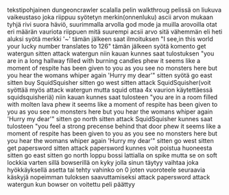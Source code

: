 tekstipohjainen dungeoncrawler scalalla
pelin walkthroug
pelissä on liukuva vaikeustaso joka riippuu syötetyn merkin(onnenluku) ascii arvon mukaan
 tyhjä rivi suora häviö, suurimmalla arvolla god mode ja muilla arovoilla otat eri määrän vauriota
  riippuen mitä suurempi acsii arvo sitä vähemmän
 eli heti aluksi syötä merkki '~'
 tämän jälkeen saat ilmoituksen "I see,in this world your lucky number translates to 126"
 tämän jälkeen syötä komento get watergun
 sitten attack watergun niin kauan kunnes saat tulostuksen
 "you are in a  long hallway filled with burning candles phew it seems like a moment of respite has been given to you as you see no monsters here but you hear the womans whiper again 'Hurry my dear'"
 sitten syötä go east
 sitten buy SquidSquisher
 sitten go west
 sitten attack SquidSquisher(voit syöttää myös attack watergun mutta squid ottaa 4x vaurion käytettäessä squidsquisheriä)
 niin kauan kunnes saat tulosteen
 "you are in a room filled with molten lava phew it seems like a moment of respite has been given to you as you see no monsters here but you hear the womans whiper again 'Hurry my dear'"
 sitten go north
 sitten attack SquidSquisher
 kunnes saat tulosteen
 "you feel a strong precense behind that door phew it seems like a moment of respite has been given to you as you see no monsters here but you hear the womans whiper again 'Hurry my dear'"
 sitten go west
 sitten get papersword
 sitten attack papersword
 kunnes voit poistua huoneesta
 sitten go east
 sitten go north
 loppu bossi
 lattialla on spike mutta se on soft lockkia varten sillä bowserillä on kyky jolla sinun täytyy vaihtaa joka hyökkäyksellä asetta
  tai tehty vahinko on 0
 joten vuoroteele seuraavia käskyjä nopeimman tuloksen saavuttamiseksi
 attack papersword
 attack watergun
 kun bowser on voitettu peli päättyy
